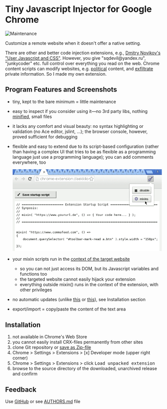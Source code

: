 # Tiny Javascript Injector for Google Chrome

![Maintenance](https://img.shields.io/maintenance/yes/2018.svg)

Customize a remote website when it doesn't offer a native setting.

There are other and better code injection extensions, e.g.,
[Dmitry Novikov's "User Javascript and CSS"](https://chrome.google.com/webstore/detail/user-javascript-and-css/nbhcbdghjpllgmfilhnhkllmkecfmpld?hl=en-US).
However, you give "sqdevil<span></span>@yandex.ru", "junkycoder" etc. full control over everything you read on the web. 
Chrome content scripts can modify websites, e.g. [political](https://chrome.google.com/webstore/search/politics%20OR%20political%20OR%20activist%20OR%20activisim?hl=en&_category=extensions) content, and [exfiltrate](https://www.theregister.co.uk/2018/07/05/browsers_pull_stylish_but_invasive_browser_extension/) private information. So I made my own extension.


## Program Features and Screenshots

- tiny, kept to the bare minimum = little maintenance
- easy to inspect if you consider using it—no 3rd party libs, nothing [minified](https://en.wikipedia.org/wiki/Minification_(programming)), small files
- it lacks any comfort and visual beauty: no syntax highlighting or validation (no Ace editor, jslint, ...); the browser console, however, proved sufficient for debugging
- flexible and easy to extend due to its script-based configuration (rather than having a complex UI that tries to be as flexible as a programming language just use a programming language); you can add comments everywhere, too

  ![Screenshot](image/screenshot-20180525.png)
  
- your mixin scripts run in the [context of the target website](https://developer.chrome.com/extensions/content_scripts#isolated_world)
  - so you can not just access its DOM, but its Javascript variables and functions too
  - the targeted website cannot easily hijack your extension
  - everything outside mixin() runs in the context of the extension, with other privileges
- no automatic updates (unlike [this](https://www.theregister.co.uk/2018/07/05/browsers_pull_stylish_but_invasive_browser_extension/) or [this](https://www.bleepingcomputer.com/news/security/-particle-chrome-extension-sold-to-new-dev-who-immediately-turns-it-into-adware/)), see Installation section
- export/import = copy/paste the content of the text area


## Installation

1. not available in Chrome's Web Store
2. you cannot easily install CRX-files permanently from other sites
3. clone Git repository or [save as Zip-file](https://github.com/andre-st/chrome-injectjs/archive/master.zip)
4. Chrome > Settings > Extensions > [x] Developer mode (upper right corner)
5. Chrome > Settings > Extensions > click <kbd>Load unpacked extension</kbd> 
6. browse to the source directory of the downloaded, unarchived release and confirm


## Feedback

Use [GitHub](https://github.com/andre-st/chrome-injectjs/issues) or see [AUTHORS.md](AUTHORS.md) file
